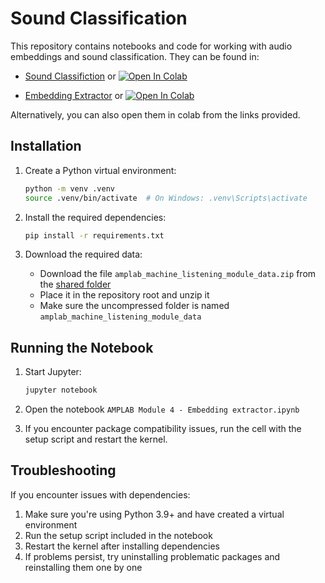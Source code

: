# Sound Classification

This repository contains notebooks and code for working with audio embeddings and sound classification.
They can be found in:
- [Sound Classifiction](./sound_classification.ipynb) or <a target="_blank" href="https://colab.research.google.com/github/SidSaxena01/sound-classification/blob/main/AMPLAB%20Module%204%20-%20Sound%20classification.ipynb">
  <img src="https://colab.research.google.com/assets/colab-badge.svg" alt="Open In Colab"/>
</a>

- [Embedding Extractor](./embedding_extractor.ipynb) or <a target="_blank" href="https://colab.research.google.com/github/SidSaxena01/sound-classification/blob/main/AMPLAB%20Module%204%20-%20Embedding%20extractor.ipynb">
  <img src="https://colab.research.google.com/assets/colab-badge.svg" alt="Open In Colab"/>
</a>

Alternatively, you can also open them in colab from the links provided.

## Installation

1. Create a Python virtual environment:
   ```bash
   python -m venv .venv
   source .venv/bin/activate  # On Windows: .venv\Scripts\activate
   ```

2. Install the required dependencies:
   ```bash
   pip install -r requirements.txt
   ```

3. Download the required data:
   - Download the file `amplab_machine_listening_module_data.zip` from the [shared folder](https://drive.google.com/drive/folders/1FHEmzEXgBV1CCAWo_F3KDpw9QM5ecuZf?usp=sharing)
   - Place it in the repository root and unzip it
   - Make sure the uncompressed folder is named `amplab_machine_listening_module_data`

## Running the Notebook

1. Start Jupyter:
   ```bash
   jupyter notebook
   ```

2. Open the notebook `AMPLAB Module 4 - Embedding extractor.ipynb`

3. If you encounter package compatibility issues, run the cell with the setup script and restart the kernel.

## Troubleshooting

If you encounter issues with dependencies:

1. Make sure you're using Python 3.9+ and have created a virtual environment
2. Run the setup script included in the notebook
3. Restart the kernel after installing dependencies
4. If problems persist, try uninstalling problematic packages and reinstalling them one by one
